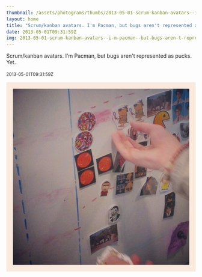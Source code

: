 ```yaml
---
thumbnail: /assets/photograms/thumbs/2013-05-01-scrum-kanban-avatars--i-m-pacman--but-bugs-aren-t-represented-as-pucks--yet-.png
layout: home
title: "Scrum/kanban avatars. I'm Pacman, but bugs aren't represented as pucks. Yet."
date: 2013-05-01T09:31:59Z
img: 2013-05-01-scrum-kanban-avatars--i-m-pacman--but-bugs-aren-t-represented-as-pucks--yet-.jpg
---
```


Scrum/kanban avatars. I'm Pacman, but bugs aren't represented as pucks. Yet.

<small>2013-05-01T09:31:59Z</small>

![Scrum/kanban avatars. I'm Pacman, but bugs aren't represented as pucks. Yet.](/assets/photograms/original/2013-05-01-scrum-kanban-avatars--i-m-pacman--but-bugs-aren-t-represented-as-pucks--yet-.jpg)
